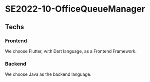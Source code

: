 # SE2022-10-OfficeQueueManager

## Techs

### Frontend

We choose Flutter, with Dart language, as a Frontend Framework.

### Backend

We choose Java as the backend language.

